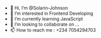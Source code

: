 - 👋 Hi, I’m @Solarin-Johnson
- 👀 I’m interested in Frontend Developing
- 🌱 I’m currently learning JavaScript
- 💞️ I’m looking to collaborate on ...
- 📫 How to reach me : +234 7054294703

<!---
Solarin-Johnson/Solarin-Johnson is a ✨ special ✨ repository because its `README.md` (this file) appears on your GitHub profile.
You can click the Preview link to take a look at your changes.
--->
